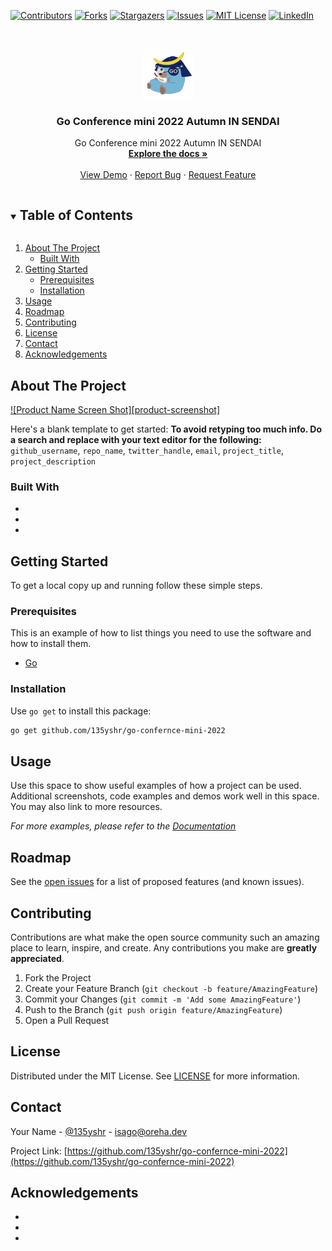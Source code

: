 <!--
*** Thanks for checking out the Best-README-Template. If you have a suggestion
*** that would make this better, please fork the repo and create a pull request
*** or simply open an issue with the tag "enhancement".
*** Thanks again! Now go create something AMAZING! :D
***
***
***
*** To avoid retyping too much info. Do a search and replace for the following:
*** github_username, repo_name, twitter_handle, email, project_title, project_description
-->



<!-- PROJECT SHIELDS -->
<!--
*** I'm using markdown "reference style" links for readability.
*** Reference links are enclosed in brackets [ ] instead of parentheses ( ).
*** See the bottom of this document for the declaration of the reference variables
*** for contributors-url, forks-url, etc. This is an optional, concise syntax you may use.
*** https://www.markdownguide.org/basic-syntax/#reference-style-links
-->
[![Contributors][contributors-shield]][contributors-url]
[![Forks][forks-shield]][forks-url]
[![Stargazers][stars-shield]][stars-url]
[![Issues][issues-shield]][issues-url]
[![MIT License][license-shield]][license-url]
[![LinkedIn][linkedin-shield]][linkedin-url]



<!-- PROJECT LOGO -->
<br />
<p align="center">
  <a href="https://github.com/135yshr/go-confernce-mini-2022">
    <img src="docs/images/logo.png" alt="Logo" width="80" height="80">
  </a>

  <h3 align="center">Go Conference mini 2022 Autumn IN SENDAI</h3>

  <p align="center">
    Go Conference mini 2022 Autumn IN SENDAI
    <br />
    <a href="https://github.com/135yshr/go-confernce-mini-2022"><strong>Explore the docs »</strong></a>
    <br />
    <br />
    <a href="https://github.com/135yshr/go-confernce-mini-2022">View Demo</a>
    ·
    <a href="https://github.com/135yshr/go-confernce-mini-2022/issues">Report Bug</a>
    ·
    <a href="https://github.com/135yshr/go-confernce-mini-2022/issues">Request Feature</a>
  </p>
</p>



<!-- TABLE OF CONTENTS -->
<details open="open">
  <summary><h2 style="display: inline-block">Table of Contents</h2></summary>
  <ol>
    <li>
      <a href="#about-the-project">About The Project</a>
      <ul>
        <li><a href="#built-with">Built With</a></li>
      </ul>
    </li>
    <li>
      <a href="#getting-started">Getting Started</a>
      <ul>
        <li><a href="#prerequisites">Prerequisites</a></li>
        <li><a href="#installation">Installation</a></li>
      </ul>
    </li>
    <li><a href="#usage">Usage</a></li>
    <li><a href="#roadmap">Roadmap</a></li>
    <li><a href="#contributing">Contributing</a></li>
    <li><a href="#license">License</a></li>
    <li><a href="#contact">Contact</a></li>
    <li><a href="#acknowledgements">Acknowledgements</a></li>
  </ol>
</details>



<!-- ABOUT THE PROJECT -->
## About The Project

[![Product Name Screen Shot][product-screenshot]](https://example.com)

Here's a blank template to get started:
**To avoid retyping too much info. Do a search and replace with your text editor for the following:**
`github_username`, `repo_name`, `twitter_handle`, `email`, `project_title`, `project_description`


### Built With

* []()
* []()
* []()



<!-- GETTING STARTED -->
## Getting Started

To get a local copy up and running follow these simple steps.

### Prerequisites

This is an example of how to list things you need to use the software and how to install them.

* [Go](https://golang.org)

### Installation

Use `go get` to install this package:

```sh
go get github.com/135yshr/go-confernce-mini-2022
```


<!-- USAGE EXAMPLES -->
## Usage

Use this space to show useful examples of how a project can be used. Additional screenshots, code examples and demos work well in this space. You may also link to more resources.

_For more examples, please refer to the [Documentation](https://example.com)_



<!-- ROADMAP -->
## Roadmap

See the [open issues](https://github.com/135yshr/go-confernce-mini-2022/issues) for a list of proposed features (and known issues).



<!-- CONTRIBUTING -->
## Contributing

Contributions are what make the open source community such an amazing place to learn, inspire, and create. Any contributions you make are **greatly appreciated**.

1. Fork the Project
2. Create your Feature Branch (`git checkout -b feature/AmazingFeature`)
3. Commit your Changes (`git commit -m 'Add some AmazingFeature'`)
4. Push to the Branch (`git push origin feature/AmazingFeature`)
5. Open a Pull Request



<!-- LICENSE -->
## License

Distributed under the MIT License. See [LICENSE](https://github.com/135yshr/go-confernce-mini-2022/blob/main/LICENSE) for more information.



<!-- CONTACT -->
## Contact

Your Name - [@135yshr](https://twitter.com/135yshr) - isago@oreha.dev

Project Link: [https://github.com/135yshr/go-confernce-mini-2022](https://github.com/135yshr/go-confernce-mini-2022)



<!-- ACKNOWLEDGEMENTS -->
## Acknowledgements

* []()
* []()
* []()





<!-- MARKDOWN LINKS & IMAGES -->
<!-- https://www.markdownguide.org/basic-syntax/#reference-style-links -->
[contributors-shield]: https://img.shields.io/github/contributors/github_username/repo.svg?style=for-the-badge
[contributors-url]: https://github.com/135yshr/go-confernce-mini-2022/graphs/contributors
[forks-shield]: https://img.shields.io/github/forks/github_username/repo.svg?style=for-the-badge
[forks-url]: https://github.com/135yshr/go-confernce-mini-2022/network/members
[stars-shield]: https://img.shields.io/github/stars/github_username/repo.svg?style=for-the-badge
[stars-url]: https://github.com/135yshr/go-confernce-mini-2022/stargazers
[issues-shield]: https://img.shields.io/github/issues/github_username/repo.svg?style=for-the-badge
[issues-url]: https://github.com/135yshr/go-confernce-mini-2022/issues
[license-shield]: https://img.shields.io/github/license/github_username/repo.svg?style=for-the-badge
[license-url]: https://github.com/135yshr/go-confernce-mini-2022/blob/master/LICENSE.txt
[linkedin-shield]: https://img.shields.io/badge/-LinkedIn-black.svg?style=for-the-badge&logo=linkedin&colorB=555
[linkedin-url]: https://linkedin.com/in/github_username
